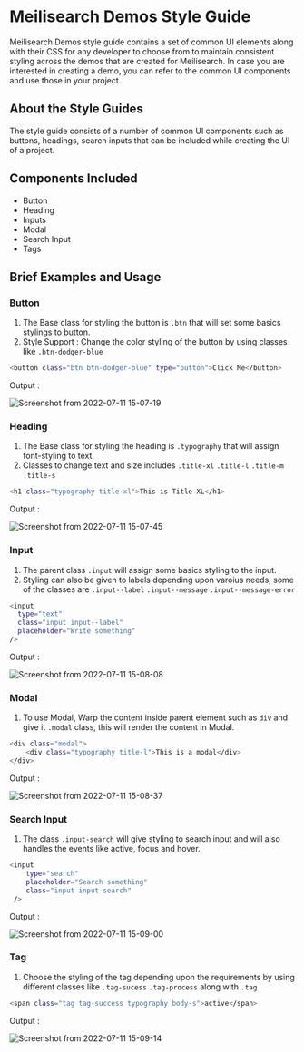 # Meilisearch Demos Style Guide

Meilisearch Demos style guide contains a set of common UI elements along with their CSS for any developer to choose from to maintain consistent styling across the demos that are created for Meilisearch. In case you are interested in creating a demo, you can refer to the common UI components and use those in your project.

## About the Style Guides

The style guide consists of a number of common UI components such as buttons, headings, search inputs that can be included while creating the UI of a project.

## Components Included

- Button
- Heading
- Inputs
- Modal
- Search Input
- Tags

## Brief Examples and Usage

### Button

1. The Base class for styling the button is `.btn` that will set some basics stylings to button.
2. Style Support : Change the color styling of the button by using classes like `.btn-dodger-blue`

```sh
<button class="btn btn-dodger-blue" type="button">Click Me</button>
```

Output :

![Screenshot from 2022-07-11 15-07-19](https://user-images.githubusercontent.com/64376712/178236035-083e0575-eb6c-4e13-8952-c19c9270cd8e.png)

### Heading

1. The Base class for styling the heading is `.typography` that will assign font-styling to text.
2. Classes to change text and size includes `.title-xl` `.title-l` `.title-m` `.title-s`

```sh
<h1 class="typography title-xl">This is Title XL</h1>
```

Output :

![Screenshot from 2022-07-11 15-07-45](https://user-images.githubusercontent.com/64376712/178236110-32d14e90-9684-43b7-9ed3-c0776767aba9.png)

### Input

1.  The parent class `.input` will assign some basics styling to the input.
2.  Styling can also be given to labels depending upon varoius needs, some of the classes are `.input--label` `.input--message` `.input--message-error`

```sh
<input
  type="text"
  class="input input--label"
  placeholder="Write something"
/>
```

Output :

![Screenshot from 2022-07-11 15-08-08](https://user-images.githubusercontent.com/64376712/178236190-07504bfa-ced5-4c71-bd12-b05109e24884.png)

### Modal

1. To use Modal, Warp the content inside parent element such as `div` and give it `.modal` class, this will render the content in Modal.

```sh
<div class="modal">
    <div class="typography title-l">This is a modal</div>
</div>
```

Output :

![Screenshot from 2022-07-11 15-08-37](https://user-images.githubusercontent.com/64376712/178236255-d999514e-50f9-4960-9958-497ce207d1ed.png)

### Search Input

1. The class `.input-search` will give styling to search input and will also handles the events like active, focus and hover.

```sh
<input
    type="search"
    placeholder="Search something"
    class="input input-search"
 />
```

Output :

![Screenshot from 2022-07-11 15-09-00](https://user-images.githubusercontent.com/64376712/178236293-3bb79c1a-8960-4634-847f-991a245f7f35.png)

### Tag

1. Choose the styling of the tag depending upon the requirements by using different classes like
   `.tag-sucess` `.tag-process` along with `.tag`

```sh
<span class="tag tag-success typography body-s">active</span>
```

Output :

![Screenshot from 2022-07-11 15-09-14](https://user-images.githubusercontent.com/64376712/178236349-c88eeb11-ec81-4da0-90c9-54ab722d9efc.png)
